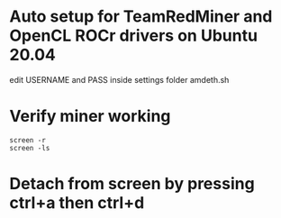 # Auto setup for TeamRedMiner and OpenCL ROCr drivers on Ubuntu 20.04

edit USERNAME and PASS inside settings folder amdeth.sh

# Verify miner working

```
screen -r
screen -ls
```
# Detach from screen by pressing ctrl+a then ctrl+d
